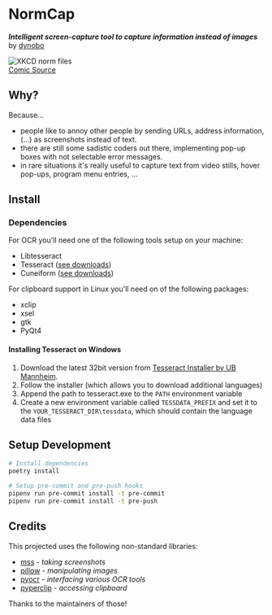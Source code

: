 # NormCap

***Intelligent screen-capture tool to capture information instead of images*** by [dynobo](https://github.com/dynobo)

![XKCD norm files](https://imgs.xkcd.com/comics/norm_normal_file_format.png)  
[Comic Source](https://xkcd.com/2116/)

## Why?

Because...

- people like to annoy other people by sending URLs, address information, (...) as screenshots instead of text.
- there are still some sadistic coders out there, implementing pop-up boxes with not selectable error messages.
- in rare situations it's really useful to capture text from video stills, hover pop-ups, program menu entries, ...

## Install

### Dependencies

For OCR you'll need one of the following tools setup on your machine:

- Libtesseract
- Tesseract ([see downloads](https://github.com/tesseract-ocr/tesseract/wiki/Downloads))
- Cuneiform ([see downloads](https://www.cuneiform-lang.org/download/))

For clipboard support in Linux you'll need on of the following packages:

- xclip
- xsel
- gtk
- PyQt4

#### Installing Tesseract on Windows

1. Download the latest 32bit version from [Tesseract Installer by UB Mannheim](https://github.com/UB-Mannheim/tesseract/wiki).
2. Follow the installer (which allows you to download additional languages)
3. Append the path to tesseract.exe to the `PATH` environment variable
4. Create a new environment variable called `TESSDATA_PREFIX` and set it to the `YOUR_TESSERACT_DIR\tessdata`, which should contain the language data files

## Setup Development

```sh
# Install dependencies
poetry install

# Setup pre-commit and pre-push hooks
pipenv run pre-commit install -t pre-commit
pipenv run pre-commit install -t pre-push
```

## Credits

This projected uses the following non-standard libraries:

- [mss](https://pypi.org/project/mss/) *- taking screenshots*
- [pillow](https://pypi.org/project/Pillow/) *- manipulating images*
- [pyocr](https://pypi.org/project/pyocr/) *- interfacing various OCR tools*
- [pyperclip](https://pypi.org/project/pyperclip/) *- accessing clipboard*

Thanks to the maintainers of those!
